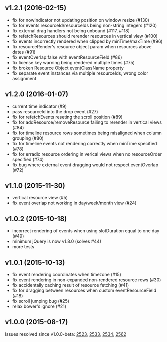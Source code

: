 
v1.2.1 (2016-02-15)
-------------------

- fix for nowIndicator not updating position on window resize (#130)
- fix for events resourceId/resourceIds being non-string integers (#120)
- fix external drag handlers not being unbound (#117, #118)
- fix refetchResources should rerender resources in vertical view (#100)
- fix events incorrectly rendered when clipped by minTime/maxTime (#96)
- fix resourceRender's resource object param when resources above dates (#91)
- fix eventOverlap:false with eventResourceField (#86)
- fix license key warning being rendered multiple times (#75)
- fix broken Resource Object eventClassName property
- fix separate event instances via multiple resourceIds, wrong color assignment


v1.2.0 (2016-01-07)
-------------------

- current time indicator (#9)
- pass resourceId into the drop event (#27)
- fix for refetchEvents reseting the scroll position (#89)
- fix for addResource/removeResource failing to rerender in vertical views (#84)
- fix for timeline resource rows sometimes being misaligned when column grouping (#80)
- fix for timeline events not rendering correctly when minTime specified (#78)
- fix for erradic resource ordering in verical views when no resourceOrder specified (#74)
- fix bug where external event dragging would not respect eventOverlap (#72)


v1.1.0 (2015-11-30)
-------------------

- vertical resource view (#5)
- fix event overlap not working in day/week/month view (#24)


v1.0.2 (2015-10-18)
-------------------

- incorrect rendering of events when using slotDuration equal to one day (#49)
- minimum jQuery is now v1.8.0 (solves #44)
- more tests


v1.0.1 (2015-10-13)
-------------------

- fix event rendering coordinates when timezone (#15)
- fix event rendering in non-expanded non-rendered resource rows (#30)
- fix accidentally caching result of resource fetching (#41)
- fix for dragging between resources when custom eventResourceField (#18)
- fix scroll jumping bug (#25)
- relax bower's ignore (#21)


v1.0.0 (2015-08-17)
-------------------

Issues resolved since v1.0.0-beta:
[2523], [2533], [2534], [2562]

[2523]: https://code.google.com/p/fullcalendar/issues/detail?id=2523
[2533]: https://code.google.com/p/fullcalendar/issues/detail?id=2533
[2534]: https://code.google.com/p/fullcalendar/issues/detail?id=2534
[2562]: https://code.google.com/p/fullcalendar/issues/detail?id=2562